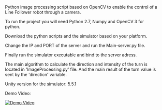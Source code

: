 Python image processing script based on OpenCV to enable the control of a Line Follower robot through a camera.

To run the project you will need Python 2.7, Numpy and OpenCV 3 for python.

Download the python scripts and the simulator based on your platform.

Change the IP and PORT of the server and run the Main-server.py file.

Finally run the simulator executable and bind to the server adress.

The main algorithm to calculate the direction and intensity of the turn is located in 'ImageProcessing.py' file.
And the main result of the turn value is sent by the 'direction' variable.

Unity version for the simulator: 5.5.1

Demo Video:

[![Demo Video](https://img.youtube.com/vi/ZC4VUt1I5FI/0.jpg)](https://www.youtube.com/watch?v=ZC4VUt1I5FI)
